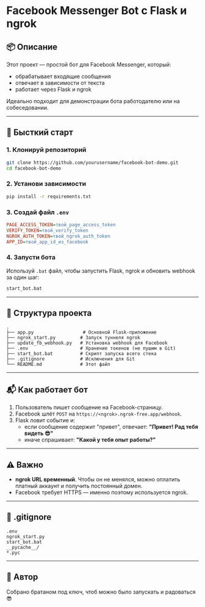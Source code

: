 # Facebook Messenger Bot с Flask и ngrok

## 📦 Описание

Этот проект — простой бот для Facebook Messenger, который:
- обрабатывает входящие сообщения
- отвечает в зависимости от текста
- работает через Flask и ngrok

Идеально подходит для демонстрации бота работодателю или на собеседовании.

---

## 🚀 Бысткий старт

### 1. Клонируй репозиторий

```bash
git clone https://github.com/yourusername/facebook-bot-demo.git
cd facebook-bot-demo
```

### 2. Установи зависимости

```bash
pip install -r requirements.txt
```

### 3. Создай файл `.env`

```ini
PAGE_ACCESS_TOKEN=твой_page_access_token
VERIFY_TOKEN=твой_verify_token
NGROK_AUTH_TOKEN=твой_ngrok_auth_token
APP_ID=твой_app_id_из_facebook
```

### 4. Запусти бота

Используй `.bat` файл, чтобы запустить Flask, ngrok и обновить webhook за один шаг:

```bash
start_bot.bat
```

---

## 🧠 Структура проекта

```
.
├── app.py                  # Основной Flask-приложение
├── ngrok_start.py         # Запуск туннеля ngrok
├── update_fb_webhook.py   # Установка webhook для Facebook
├── .env                   # Хранение токенов (не пушим в Git)
├── start_bot.bat          # Скрипт запуска всего стека
├── .gitignore             # Исключения для Git
└── README.md              # Этот файл
```

---

## 📬 Как работает бот

1. Пользователь пишет сообщение на Facebook-страницу.
2. Facebook шлёт `POST` на `https://<ngrok>.ngrok-free.app/webhook`.
3. Flask ловит событие и:
   - если сообщение содержит "привет", отвечает: **"Привет! Рад тебя видеть 😎"**
   - иначе спрашивает: **"Какой у тебя опыт работы?"**

---

## ⚠️ Важно

- **ngrok URL временный**. Чтобы он не менялся, можно оплатить платный аккаунт и получить постоянный домен.
- Facebook требует HTTPS — именно поэтому используется ngrok.

---

## 🧼 .gitignore

```gitignore
.env
ngrok_start.py
start_bot.bat
__pycache__/
*.pyc
```

---

## 🧠 Автор

Собрано братаном под ключ, чтоб можно было запускать и радоваться 😎